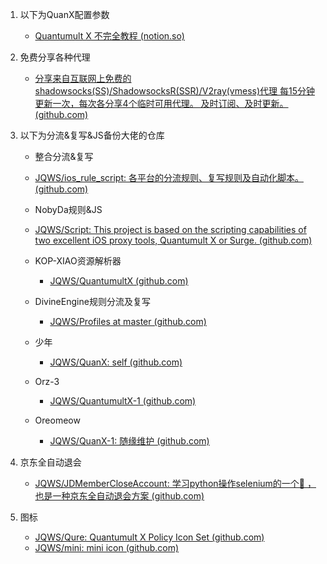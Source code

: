 1. 以下为QuanX配置参数

   - [Quantumult X 不完全教程 (notion.so)](https://www.notion.so/Quantumult-X-1d32ddc6e61c4892ad2ec5ea47f00917)

2. 免费分享各种代理

   - [分享来自互联网上免费的shadowsocks(SS)/ShadowsocksR(SSR)/V2ray(vmess)代理 每15分钟更新一次，每次各分享4个临时可用代理。 及时订阅、及时更新。 (github.com)](https://github.com/JQWS/free_proxy_ss)

3. 以下为分流&复写&JS备份大佬的仓库

   - 整合分流&复写

   - [JQWS/ios_rule_script: 各平台的分流规则、复写规则及自动化脚本。 (github.com)](https://github.com/JQWS/ios_rule_script)
   - NobyDa规则&JS
   - [JQWS/Script: This project is based on the scripting capabilities of two excellent iOS proxy tools, Quantumult X or Surge. (github.com)](https://github.com/JQWS/Script)
   - KOP-XIAO资源解析器
     - [JQWS/QuantumultX (github.com)](https://github.com/JQWS/QuantumultX)
   - DivineEngine规则分流及复写
     -  [JQWS/Profiles at master (github.com)](https://github.com/JQWS/Profiles/tree/master)
   - 少年
     - [JQWS/QuanX: self (github.com)](https://github.com/JQWS/QuanX)
   - Orz-3
     - [JQWS/QuantumultX-1 (github.com)](https://github.com/JQWS/QuantumultX-1)
   - Oreomeow
     - [JQWS/QuanX-1: 随缘维护 (github.com)](https://github.com/JQWS/QuanX-1)

4. 京东全自动退会

   - [JQWS/JDMemberCloseAccount: 学习python操作selenium的一个🌰 ，也是一种京东全自动退会方案 (github.com)](https://github.com/JQWS/JDMemberCloseAccount)

5. 图标

   - [JQWS/Qure: Quantumult X Policy Icon Set (github.com)](https://github.com/JQWS/Qure)
   - [JQWS/mini: mini icon (github.com)](https://github.com/JQWS/mini)
